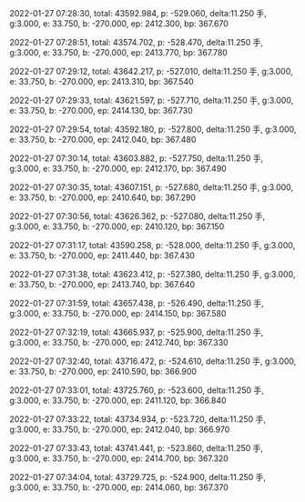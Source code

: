2022-01-27 07:28:30, total: 43592.984, p: -529.060, delta:11.250 手, g:3.000, e: 33.750, b: -270.000, ep: 2412.300, bp: 367.670

2022-01-27 07:28:51, total: 43574.702, p: -528.470, delta:11.250 手, g:3.000, e: 33.750, b: -270.000, ep: 2413.770, bp: 367.780

2022-01-27 07:29:12, total: 43642.217, p: -527.010, delta:11.250 手, g:3.000, e: 33.750, b: -270.000, ep: 2413.310, bp: 367.540

2022-01-27 07:29:33, total: 43621.597, p: -527.710, delta:11.250 手, g:3.000, e: 33.750, b: -270.000, ep: 2414.130, bp: 367.730

2022-01-27 07:29:54, total: 43592.180, p: -527.800, delta:11.250 手, g:3.000, e: 33.750, b: -270.000, ep: 2412.040, bp: 367.480

2022-01-27 07:30:14, total: 43603.882, p: -527.750, delta:11.250 手, g:3.000, e: 33.750, b: -270.000, ep: 2412.170, bp: 367.490

2022-01-27 07:30:35, total: 43607.151, p: -527.680, delta:11.250 手, g:3.000, e: 33.750, b: -270.000, ep: 2410.640, bp: 367.290

2022-01-27 07:30:56, total: 43626.362, p: -527.080, delta:11.250 手, g:3.000, e: 33.750, b: -270.000, ep: 2410.120, bp: 367.150

2022-01-27 07:31:17, total: 43590.258, p: -528.000, delta:11.250 手, g:3.000, e: 33.750, b: -270.000, ep: 2411.440, bp: 367.430

2022-01-27 07:31:38, total: 43623.412, p: -527.380, delta:11.250 手, g:3.000, e: 33.750, b: -270.000, ep: 2413.740, bp: 367.640

2022-01-27 07:31:59, total: 43657.438, p: -526.490, delta:11.250 手, g:3.000, e: 33.750, b: -270.000, ep: 2414.150, bp: 367.580

2022-01-27 07:32:19, total: 43665.937, p: -525.900, delta:11.250 手, g:3.000, e: 33.750, b: -270.000, ep: 2412.740, bp: 367.330

2022-01-27 07:32:40, total: 43716.472, p: -524.610, delta:11.250 手, g:3.000, e: 33.750, b: -270.000, ep: 2410.590, bp: 366.900

2022-01-27 07:33:01, total: 43725.760, p: -523.600, delta:11.250 手, g:3.000, e: 33.750, b: -270.000, ep: 2411.120, bp: 366.840

2022-01-27 07:33:22, total: 43734.934, p: -523.720, delta:11.250 手, g:3.000, e: 33.750, b: -270.000, ep: 2412.040, bp: 366.970

2022-01-27 07:33:43, total: 43741.441, p: -523.860, delta:11.250 手, g:3.000, e: 33.750, b: -270.000, ep: 2414.700, bp: 367.320

2022-01-27 07:34:04, total: 43729.725, p: -524.900, delta:11.250 手, g:3.000, e: 33.750, b: -270.000, ep: 2414.060, bp: 367.370